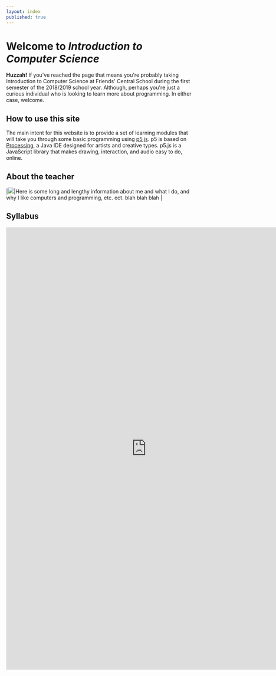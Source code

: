 ```yaml
---
layout: index
published: true
---
```


# Welcome to _Introduction to Computer Science_

**Huzzah!** If you've reached the page that means you're probably taking Introduction to Computer Science at Friends' Central School during the first semester of the 2018/2019 school year. Although, perhaps you're just a curious individual who is looking to learn more about programming. In either case, welcome.

## How to use this site

The main intent for this website is to provide a set of learning modules that will take you through some basic programming using [p5.js](http://www.p5js.org). p5 is based on [Processing](http://www.processing.org), a Java IDE designed for artists and creative types. p5.js is a JavaScript library that makes drawing, interaction, and audio easy to do, online.

## About the teacher

|![]({{site.baseurl}}/img/mdarfler_small.jpg)|Here is some long and lengthy information about me and what I do, and why I like computers and programming, etc. ect. blah blah blah |


## Syllabus
<iframe width="760" frameborder="0" height="1200" src="https://docs.google.com/document/d/e/2PACX-1vTnNiI85SxwytLLwded3NG1CxhXm_GtoL0CUkPuUDFbeicH7Q7DRcTFUxCxuJUDv7-F05xvGqlQKJgT/pub?embedded=true"></iframe>
